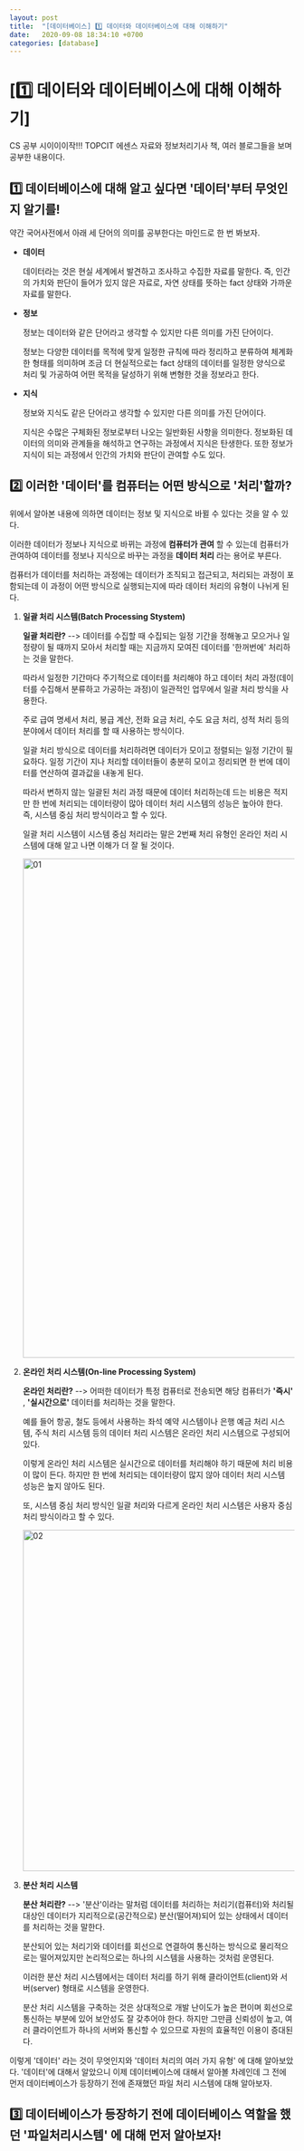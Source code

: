 ```yaml
---
layout: post
title:  "[데이터베이스] 1️⃣ 데이터와 데이터베이스에 대해 이해하기"
date:   2020-09-08 18:34:10 +0700
categories: [database]
---
```


# [1️⃣ 데이터와 데이터베이스에 대해 이해하기]

CS 공부 시이이이작!!! TOPCIT 에센스 자료와 정보처리기사 책, 여러 블로그들을 보며 공부한 내용이다.

## 1️⃣ 데이터베이스에 대해 알고 싶다면 '데이터'부터 무엇인지 알기를!

약간 국어사전에서 아래 세 단어의 의미를 공부한다는 마인드로 한 번 봐보자.

* __데이터__

	데이터라는 것은 현실 세계에서 발견하고 조사하고 수집한 자료를 말한다. 즉, 인간의 가치와 판단이 들어가 있지 않은 자료로, 자연 상태를 뜻하는 fact 상태와 가까운 자료를 말한다.
* __정보__

	정보는 데이터와 같은 단어라고 생각할 수 있지만 다른 의미를 가진 단어이다.

	정보는 다양한 데이터를 목적에 맞게 일정한 규칙에 따라 정리하고 분류하여 체계화한 형태를 의미하며 조금 더 현실적으로는 fact 상태의 데이터를 일정한 양식으로 처리 및 가공하여 어떤 목적을 달성하기 위해 변형한 것을 정보라고 한다.

* __지식__

	정보와 지식도 같은 단어라고 생각할 수 있지만 다른 의미를 가진 단어이다.

	지식은 수많은 구체화된 정보로부터 나오는 일반화된 사항을 의미한다. 정보화된 데이터의 의미와 관계들을 해석하고 연구하는 과정에서 지식은 탄생한다. 또한 정보가 지식이 되는 과정에서 인간의 가치와 판단이 관여할 수도 있다.

## 2️⃣ 이러한 '데이터'를 컴퓨터는 어떤 방식으로 '처리'할까?

위에서 알아본 내용에 의하면 데이터는 정보 및 지식으로 바뀔 수 있다는 것을 알 수 있다. 

이러한 데이터가 정보나 지식으로 바뀌는 과정에 __컴퓨터가 관여__ 할 수 있는데 컴퓨터가 관여하여 데이터를 정보나 지식으로 바꾸는 과정을 __데이터 처리__ 라는 용어로 부른다.

컴퓨터가 데이터를 처리하는 과정에는 데이터가 조직되고 접근되고, 처리되는 과정이 포함되는데 이 과정이 어떤 방식으로 실행되는지에 따라 데이터 처리의 유형이 나뉘게 된다.

1. __일괄 처리 시스템(Batch Processing Stystem)__

	__일괄 처리란?__ --> 데이터를 수집할 때 수집되는 일정 기간을 정해놓고 모으거나 일정량이 될 때까지 모아서 처리할 때는 지금까지 모여진 데이터를 '한꺼번에' 처리하는 것을 말한다.

	따라서 일정한 기간마다 주기적으로 데이터를 처리해야 하고 데이터 처리 과정(데이터를 수집해서 분류하고 가공하는 과정)이 일관적인 업무에서 일괄 처리 방식을 사용한다.

	주로 급여 명세서 처리, 봉급 계산, 전화 요금 처리, 수도 요금 처리, 성적 처리 등의 분야에서 데이터 처리를 할 때 사용하는 방식이다.

	일괄 처리 방식으로 데이터를 처리하려면 데이터가 모이고 정렬되는 일정 기간이 필요하다. 일정 기간이 지나 처리할 데이터들이 충분히 모이고 정리되면 한 번에 데이터를 연산하여 결과값을 내놓게 된다.

	따라서 변하지 않는 일괄된 처리 과정 때문에 데이터 처리하는데 드는 비용은 적지만 한 번에 처리되는 데이터량이 많아 데이터 처리 시스템의 성능은 높아야 한다. 즉, 시스템 중심 처리 방식이라고 할 수 있다.

	일괄 처리 시스템이 시스템 중심 처리라는 말은 2번째 처리 유형인 온라인 처리 시스템에 대해 알고 나면 이해가 더 잘 될 것이다.

	<img width="882" alt="01" src="https://user-images.githubusercontent.com/31889335/92488442-82c8cc80-f229-11ea-9e09-b57e485bbdf5.png">

2. __온라인 처리 시스템(On-line Processing System)__

	__온라인 처리란?__ --> 어떠한 데이터가 특정 컴퓨터로 전송되면 해당 컴퓨터가 __'즉시'__ , __'실시간으로'__ 데이터를 처리하는 것을 말한다.

	예를 들어 항공, 철도 등에서 사용하는 좌석 예약 시스템이나 은행 예금 처리 시스템, 주식 처리 시스템 등의 데이터 처리 시스템은 온라인 처리 시스템으로 구성되어 있다.

	이렇게 온라인 처리 시스템은 실시간으로 데이터를 처리해야 하기 때문에 처리 비용이 많이 든다. 하지만 한 번에 처리되는 데이터량이 많지 않아 데이터 처리 시스템 성능은 높지 않아도 된다.

	또, 시스템 중심 처리 방식인 일괄 처리와 다르게 온라인 처리 시스템은 사용자 중심 처리 방식이라고 할 수 있다.

	<img width="603" alt="02" src="https://user-images.githubusercontent.com/31889335/92489625-f0c1c380-f22a-11ea-95ca-e61e7020fee8.png">

3. __분산 처리 시스템__

	__분산 처리란?__ --> '분산'이라는 말처럼 데이터를 처리하는 처리기(컴퓨터)와 처리될 대상인 데이터가 지리적으로(공간적으로) 분산(떨어져)되어 있는 상태에서 데이터를 처리하는 것을 말한다.

	분산되어 있는 처리기와 데이터를 회선으로 연결하여 통신하는 방식으로 물리적으로는 떨어져있지만 논리적으로는 하나의 시스템을 사용하는 것처럼 운영된다.

	이러한 분산 처리 시스템에서는 데이터 처리를 하기 위해 클라이언트(client)와 서버(server) 형태로 시스템을 운영한다.

	분산 처리 시스템을 구축하는 것은 상대적으로 개발 난이도가 높은 편이며 회선으로 통신하는 부분에 있어 보안성도 잘 갖추어야 한다. 하지만 그만큼 신뢰성이 높고, 여러 클라이언트가 하나의 서버와 통신할 수 있으므로 자원의 효율적인 이용이 증대된다.

이렇게 '데이터' 라는 것이 무엇인지와 '데이터 처리의 여러 가지 유형' 에 대해 알아보았다. '데이터'에 대해서 알았으니 이제 데이터베이스에 대해서 알아볼 차례인데 그 전에 먼저 데이터베이스가 등장하기 전에 존재했던 파일 처리 시스템에 대해 알아보자.

## 3️⃣ 데이터베이스가 등장하기 전에 데이터베이스 역할을 했던 '파일처리시스템' 에 대해 먼저 알아보자!



